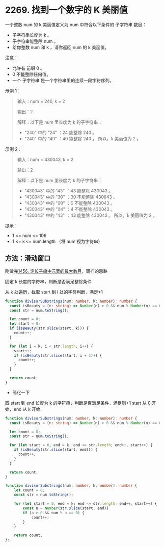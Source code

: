 # 2269. 找到一个数字的 K 美丽值

一个整数 num 的 k 美丽值定义为 num 中符合以下条件的 子字符串 数目：

- 子字符串长度为 k 。
- 子字符串能整除 num 。
- 给你整数 num 和 k ，请你返回 num 的 k 美丽值。

注意：

- 允许有 前缀 0 。
- 0 不能整除任何值。
- 一个 子字符串 是一个字符串里的连续一段字符序列。

示例 1：

> 输入：num = 240, k = 2
>
> 输出：2
>
> 解释：以下是 num 里长度为 k 的子字符串：
>
> - "240" 中的 "24" ：24 能整除 240 。
> - "240" 中的 "40" ：40 能整除 240 。
>   所以，k 美丽值为 2 。

示例 2：

> 输入：num = 430043, k = 2
>
> 输出：2
>
> 解释：以下是 num 里长度为 k 的子字符串：
>
> - "430043" 中的 "43" ：43 能整除 430043 。
> - "430043" 中的 "30" ：30 不能整除 430043 。
> - "430043" 中的 "00" ：0 不能整除 430043 。
> - "430043" 中的 "04" ：4 不能整除 430043 。
> - "430043" 中的 "43" ：43 能整除 430043 。
>   所以，k 美丽值为 2 。

提示：

- 1 <= num <= 109
- 1 <= k <= num.length （将 num 视为字符串）

## 方法：滑动窗口

刚做完[1456. 定长子串中元音的最大数目](https://github.com/shellingfordly/algorithms/tree/master/SlidingWindow/1456_maxVowels)，同样的思路

固定 k 长度的字符串，判断是否满足整除条件

从 k 处遍历，截取 start 到 i 处的字符判断，满足+1

```ts
function divisorSubstrings(num: number, k: number): number {
  const isBeauty = (n: string) => Number(n) > 0 && num % Number(n) == 0;
  const str = num.toString();

  let count = 0;
  let start = 0;
  if (isBeauty(str.slice(start, k))) {
    count++;
  }

  for (let i = k; i < str.length; i++) {
    start++;
    if (isBeauty(str.slice(start, i + 1))) {
      count++;
    }
  }

  return count;
}
```

- 简化一下

取 start 到 end 长度为 k 的字符串，判断是否满足条件，满足则+1
start 从 0 开始，end 从 k 开始

```ts
function divisorSubstrings(num: number, k: number): number {
  const isBeauty = (n: string) => Number(n) > 0 && num % Number(n) == 0;

  let count = 0;
  const str = num.toString();

  for (let start = 0, end = k; end <= str.length; end++, start++) {
    if (isBeauty(str.slice(start, end))) {
      count++;
    }
  }

  return count;
}

function divisorSubstrings(num: number, k: number): number {
    let count = 0;
    const str = num.toString();

    for (let start = 0, end = k; end <= str.length; end++, start++) {
        const n = Number(str.slice(start, end))
        if (n > 0 && num % n == 0) {
            count++;
        }
    }

    return count;
};
```
